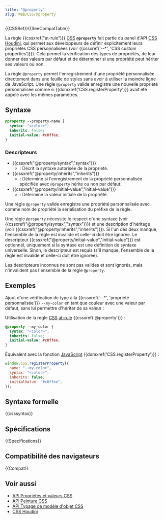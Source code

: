 ```yaml
---
title: "@property"
slug: Web/CSS/@property
---
```


{{CSSRef}}{{SeeCompatTable}}

La règle {{cssxref("at-rule")}} [CSS](/fr/docs/Web/CSS) **`@property`** fait partie du panel d'API [CSS Houdini](/fr/docs/Web/Houdini), qui permet aux développeurs de définir explicitement leurs propriétés CSS personnalisées (voir {{cssxref('--*', 'CSS custom properties')}}). Cela permet la vérification des types de propriétés, de leur donner des valeurs par défaut et de déterminer si une propriété peut hériter ses valeurs ou non.

La règle `@property` permet l'enregistrement d'une propriété personnalisée directement dans une feuille de styles sans avoir à utiliser la moindre ligne de JavaScript. Une règle `@property` valide enregistre une nouvelle propriété personnalisée comme si {{domxref('CSS.registerProperty')}} avait été appelé avec les mêmes paramètres.

## Syntaxe

```css
@property --property-name {
  syntax: "<color>";
  inherits: false;
  initial-value: #c0ffee;
}
```

### Descripteurs

- {{cssxref("@property/syntax","syntax")}}
  - : Décrit la syntaxe autorisée de la propriété.
- {{cssxref("@property/inherits","inherits")}}
  - : Détermine si l'enregistrement de la propriété personnalisée spécifiée avec `@property` hérite ou non par défaut.
- {{cssxref("@property/initial-value","initial-value")}}
  - : Détermine la valeur initiale de la propriété.

Une règle `@property` valide enregistre une propriété personnalisée avec comme nom de propriété la sérialisation du préfixe de la règle.

Une règle `@property` nécessite le respect d'une syntaxe (voir {{cssxref("@property/syntax","syntax")}}) et une description d'héritage (voir {{cssxref("@property/inherits","inherits")}}). Si l'un des deux manque, l'ensemble de la règle est invalide et celle-ci doit être ignorée. Le descripteur {{cssxref("@property/initial-value","initial-value")}} est optionnel, uniquement si la syntaxe est une définition de syntaxe universelle. Sinon, le descripteur est requis (s'il manque, l'ensemble de la règle est invalide et celle-ci doit être ignorée).

Les descripteurs inconnus ne sont pas valides et sont ignorés, mais n'invalident pas l'ensemble de la règle `@property`.

## Exemples

Ajout d'une vérification de type à la {{cssxref('--*', 'propriété personnalisée')}} `--my-color` en tant que couleur avec une valeur par défaut, sans lui permettre d'hériter de sa valeur&nbsp;:

Utilisation de la règle [CSS](/fr/docs/Web/CSS) [at-rule](/fr/docs/Web/CSS/At-rule) {{cssxref('@property')}}&nbsp;:

```css
@property --my-color {
  syntax: "<color>";
  inherits: false;
  initial-value: #c0ffee;
}
```

Équivalent avec la fonction [JavaScript](/fr/docs/Web/JavaScript) {{domxref('CSS.registerProperty')}}&nbsp;:

```js
window.CSS.registerProperty({
  name: "--my-color",
  syntax: "<color>",
  inherits: false,
  initialValue: "#c0ffee",
});
```

## Syntaxe formelle

{{csssyntax}}

## Spécifications

{{Specifications}}

## Compatibilité des navigateurs

{{Compat}}

## Voir aussi

- [API Propriétés et valeurs CSS](/fr/docs/Web/API/CSS_Properties_and_Values_API)
- [API Peinture CSS](/fr/docs/Web/API/CSS_Painting_API)
- [API Typage de modèle d'objet CSS](/fr/docs/Web/API/CSS_Typed_OM_API)
- [CSS Houdini](/fr/docs/Web/Houdini)
